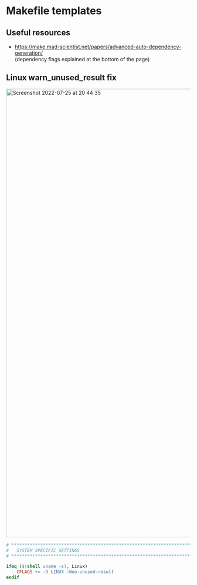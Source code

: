 # Makefile templates

## Useful resources
* https://make.mad-scientist.net/papers/advanced-auto-dependency-generation/<br>(dependency flags explained at the bottom of the page)

## Linux warn_unused_result fix
<img width="1218" alt="Screenshot 2022-07-25 at 20 44 35" src="https://user-images.githubusercontent.com/56789534/180851762-8bc60ebe-39ec-44f9-babd-fa2a123e637c.png">

```Makefile
# **************************************************************************** #
#	SYSTEM SPECIFIC SETTINGS							   					   #
# **************************************************************************** #

ifeq ($(shell uname -s), Linux)
	CFLAGS += -D LINUX -Wno-unused-result
endif


